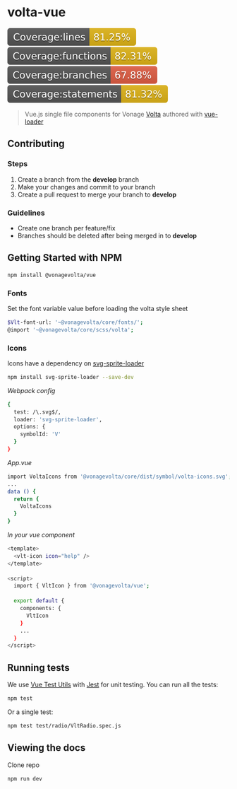 # volta-vue

![Coverage lines](./coverage/badge-lines.svg)
![Coverage functions](./coverage/badge-functions.svg)
![Coverage branches](./coverage/badge-branches.svg)
![Coverage statements](./coverage/badge-statements.svg)

> Vue.js single file components for Vonage [Volta](https://github.com/Nexmo/volta) authored with [vue-loader](https://github.com/vuejs/vue-loader)

## Contributing

### Steps

1. Create a branch from the **develop** branch
2. Make your changes and commit to your branch
3. Create a pull request to merge your branch to **develop**

### Guidelines

- Create one branch per feature/fix
- Branches should be deleted after being merged in to **develop**

## Getting Started with NPM

```bash
npm install @vonagevolta/vue
```

### Fonts

Set the font variable value before loading the volta style sheet

```bash
$Vlt-font-url: '~@vonagevolta/core/fonts/';
@import '~@vonagevolta/core/scss/volta';
```

### Icons

Icons have a dependency on [svg-sprite-loader](https://github.com/kisenka/svg-sprite-loader)

```bash
npm install svg-sprite-loader --save-dev
```

_Webpack config_

```bash
{
  test: /\.svg$/,
  loader: 'svg-sprite-loader',
  options: {
    symbolId: 'V'
  }
}
```

_App.vue_

```bash
import VoltaIcons from '@vonagevolta/core/dist/symbol/volta-icons.svg';
...
data () {
  return {
    VoltaIcons
  }
}
```

_In your vue component_

```bash
<template>
  <vlt-icon icon="help" />
</template>

<script>
  import { VltIcon } from '@vonagevolta/vue';

  export default {
    components: {
      VltIcon
    }
    ...
  }
</script>
```

## Running tests

We use [Vue Test Utils](https://vue-test-utils.vuejs.org/) with [Jest](https://jestjs.io/en/) for unit testing.
You can run all the tests:

```bash
npm test
```

Or a single test:

```bash
npm test test/radio/VltRadio.spec.js
```

## Viewing the docs

Clone repo

```bash
npm run dev
```
